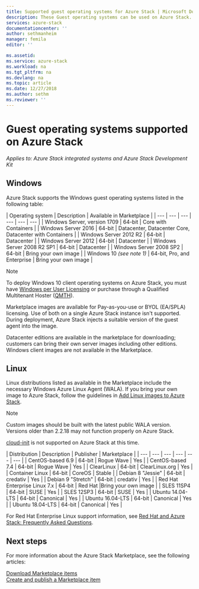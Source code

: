 ```yaml
---
title: Supported guest operating systems for Azure Stack | Microsoft Docs
description: These Guest operating systems can be used on Azure Stack.
services: azure-stack
documentationcenter: ''
author: sethmanheim
manager: femila
editor: ''

ms.assetid:
ms.service: azure-stack
ms.workload: na
ms.tgt_pltfrm: na
ms.devlang: na
ms.topic: article
ms.date: 12/27/2018
ms.author: sethm
ms.reviewer: ''
---
```


# Guest operating systems supported on Azure Stack

*Applies to: Azure Stack integrated systems and Azure Stack Development Kit*

## Windows

Azure Stack supports the Windows guest operating systems listed in the following table:

| Operating system | Description | Available in Marketplace |
| --- | --- | --- | --- | --- | --- |
| Windows Server, version 1709 | 64-bit | Core with Containers |
| Windows Server 2016 | 64-bit |  Datacenter, Datacenter Core, Datacenter with Containers |
| Windows Server 2012 R2 | 64-bit |  Datacenter |
| Windows Server 2012 | 64-bit |  Datacenter |
| Windows Server 2008 R2 SP1 | 64-bit |  Datacenter |
| Windows Server 2008 SP2 | 64-bit |  Bring your own image |
| Windows 10 *(see note 1)* | 64-bit, Pro, and Enterprise | Bring your own image |

> [!NOTE]
> To deploy Windows 10 client operating systems on Azure Stack, you must have [Windows per User Licensing](https://www.microsoft.com/en-us/Licensing/product-licensing/windows10.aspx) or purchase through a Qualified Multitenant Hoster ([QMTH](https://www.microsoft.com/en-us/CloudandHosting/licensing_sca.aspx)).

Marketplace images are available for Pay-as-you-use or BYOL (EA/SPLA) licensing. Use of both on a single Azure Stack instance isn't supported. During deployment, Azure Stack injects a suitable version of the guest agent into the image.

Datacenter editions are available in the marketplace for downloading; customers can bring their own server images including other editions. Windows client images are not available in the Marketplace.

## Linux

Linux distributions listed as available in the Marketplace include the necessary Windows Azure Linux Agent (WALA). If you bring your own image to Azure Stack, follow the guidelines in [Add Linux images to Azure Stack](azure-stack-linux.md).

> [!NOTE]
> Custom images should be built with the latest public WALA version. Versions older than 2.2.18 may not function properly on Azure Stack.
>
> [cloud-init](https://cloud-init.io/) is not supported on Azure Stack at this time.

| Distribution | Description | Publisher | Marketplace |
| --- | --- | --- | --- | --- | --- |
| CentOS-based 6.9 | 64-bit | Rogue Wave | Yes |
| CentOS-based 7.4 | 64-bit | Rogue Wave | Yes |
| ClearLinux | 64-bit | ClearLinux.org | Yes |
| Container Linux |  64-bit | CoreOS | Stable |
| Debian 8 "Jessie" | 64-bit | credativ |  Yes |
| Debian 9 "Stretch" | 64-bit | credativ | Yes |
| Red Hat Enterprise Linux 7.x | 64-bit | Red Hat |Bring your own image |
| SLES 11SP4 | 64-bit | SUSE | Yes |
| SLES 12SP3 | 64-bit | SUSE | Yes |
| Ubuntu 14.04-LTS | 64-bit | Canonical | Yes |
| Ubuntu 16.04-LTS | 64-bit | Canonical | Yes |
| Ubuntu 18.04-LTS | 64-bit | Canonical | Yes |

For Red Hat Enterprise Linux support information, see [Red Hat and Azure Stack: Frequently Asked Questions](https://access.redhat.com/articles/3413531).

## Next steps

For more information about the Azure Stack Marketplace, see the following articles:

[Download Marketplace items](azure-stack-download-azure-marketplace-item.md)  
[Create and publish a Marketplace item](azure-stack-create-and-publish-marketplace-item.md)